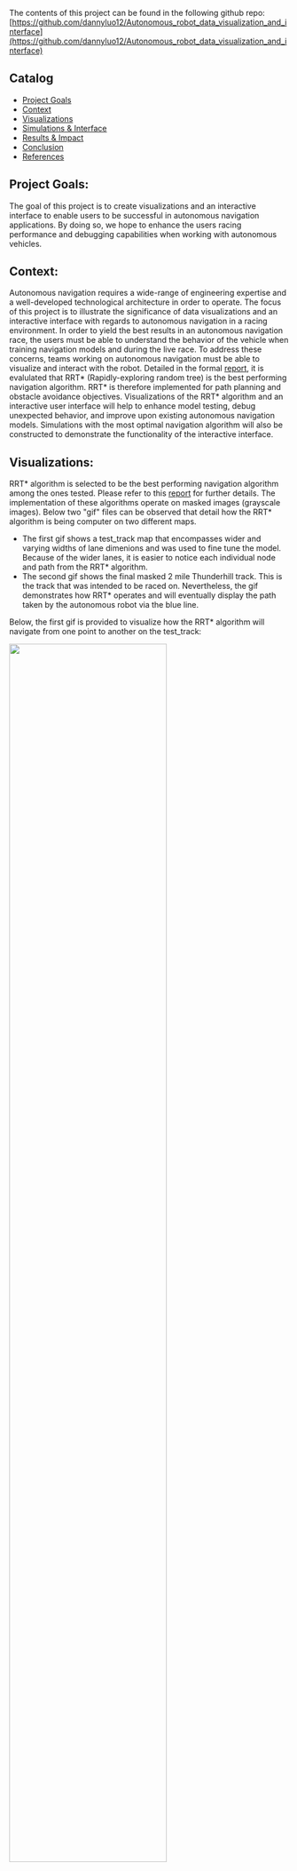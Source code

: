 The contents of this project can be found in the following github repo: <br/>
[https://github.com/dannyluo12/Autonomous_robot_data_visualization_and_interface](https://github.com/dannyluo12/Autonomous_robot_data_visualization_and_interface)


## Catalog
* [Project Goals](#goal)
* [Context](#Context)
* [Visualizations](#Visualizations)
* [Simulations & Interface](#Interface)
* [Results & Impact](#Results)
* [Conclusion](#Conclusion)
* [References](#References)

## <a name = "goal" />Project Goals:
The goal of this project is to create visualizations and an interactive interface to enable users to be successful in autonomous navigation applications. By doing so, we hope to enhance the users racing performance and debugging capabilities when working with autonomous vehicles. 


## <a name = "Context" />Context:
Autonomous navigation requires a wide-range of engineering expertise and a well-developed technological architecture in order to operate. The focus of this project is to illustrate the significance of data visualizations and an interactive interface with regards to autonomous navigation in a racing environment. In order to yield the best results in an autonomous navigation race, the users must be able to understand the behavior of the vehicle when training navigation models and during the live race. To address these concerns, teams working on autonomous navigation must be able to visualize and interact with the robot. Detailed in the formal [report](https://github.com/dannyluo12/Autonomous_robot_data_visualization_and_interface/blob/main/references/Data_Visualizations_and_Interface_For_Autonomous_Robots_Report_Final.pdf), it is evalulated that RRT* (Rapidly-exploring random tree) is the best performing navigation algorithm. RRT* is therefore implemented for path planning and obstacle avoidance objectives. Visualizations of the RRT* algorithm and an interactive user interface will help to enhance model testing, debug unexpected behavior, and improve upon existing autonomous navigation models. Simulations with the most optimal navigation algorithm will also be constructed to demonstrate the functionality of the interactive interface. 


## <a name = "Visualizations" />Visualizations:
RRT* algorithm is selected to be the best performing navigation algorithm among the ones tested. Please refer to this [report](https://github.com/dannyluo12/Autonomous_robot_data_visualization_and_interface/blob/main/references/Data_Visualizations_and_Interface_For_Autonomous_Robots_Report_Final.pdf) for further details. The implementation of these algorithms operate on masked images (grayscale images). Below two "gif" files can be observed that detail how the RRT* algorithm is being computer on two different maps. 
* The first gif shows a test_track map that encompasses wider and varying widths of lane dimenions and was used to fine tune the model. Because of the wider lanes, it is easier to notice each individual node and path from the RRT* algorithm. 
* The second gif shows the final masked 2 mile Thunderhill track. This is the track that was intended to be raced on. Nevertheless, the gif demonstrates how RRT* operates and will eventually display the path taken by the autonomous robot via the blue line.

Below, the first gif is provided to visualize how the RRT* algorithm will navigate from one point to another on the test_track:
<div class="row">
  <div class="column">
    <img src="images/A_star_test_track.gif" style="width:75%; height=75%">
  </div>
</div>
<br/>

Below, the second gif is provided to visualize how the RRT* algorithm will navigate from one point to another on the Thunderhill track:
<div class="row">
  <div class="column">
    <img src="images/rrt_star_thunderhill_cropped_gif.gif" style="width:75%; height=75%">
  </div>
</div>


## <a name = "Interface" />Simulations & Interface:
Below, a demonstration video of the interface is displayed. The top left box displays live navigation sensors such as vehicle's speed, battery status, IMU, and orientation for the user to view. The top right boxes display the visualization of the RRT* algorithm that shows the most efficient navigation path for the vehicle along with a real-time image that the vehicle's depth camera is displaying. In the "Navigate Robot" section, if the user inputs destination coordinates inside the interface, it will autonomously navigate the vehicle with the RRT* algorithm. The "RosBridge Subscribe" section displays the ROS topics that the interface is currently subscribed to. The "Robot Position" section displays real-time text data of the vehicle's current x, y, z positions on the simulated racetrack. <br />

<iframe width="952" height="536" src="https://www.youtube.com/embed/nUsRP3SFIew" frameborder="0" allow="accelerometer; autoplay; clipboard-write; encrypted-media; gyroscope; picture-in-picture" allowfullscreen></iframe>


## <a name = "Results" />Results & Impact: 
In this project, our group successfuly integrated a racing track simulation using the Gazebo Simulator that mirrors a real-life track. By using the depth camera and lidar navigation sensors, we were able to implement two path planning and obstacle avoidance algorithms in A* and RRT* inside the simulated track. The performance of these algorithms were tested based on different metrics, and these algorithms were also able to visualize their performance on real-life racing track images. We also implemented an interactive interface that will allow the user to control the vehicle and view significant sensory information obtained from the vehicle during autonomous navigation while also allowing the user to move the vehicle from its initial position to the final desination with a press of a button. This was achieved by displaying different real-time sensory data and creating a platform for the user to monitor the path planning algorithm. The significant impact of the visualizations and interactive interface is that they serve as tools to help users improve model testing, debugging unexpected behavior, and build upon existing autonomous navigation models.

## <a name = "Conclusion" />Conclusion:
Our goal for this project was to create visualizations and an interactive interface that serves the users in enhancing model testing, debugging unexpected behavior, and providing a tool to build upon exisitng navigation models. The results were highlighted, but for more details, please visit this [repository](https://github.com/dannyluo12/Autonomous_robot_data_visualization_and_interface) to learn more and run the project.  <br/>

Future improvements to the interactive interface currently include optimizing visualizations to be more clear, subscribe to more nodes to receive more input data, and test potential latency with larger datasets or streams of data. Currently, several plots and tools on the interactive interface contain data that is self generated on a small scale, often referred to as ‘dummy data’. Future ambitions include implementing the interface with more advanced datasets and streams of live input data.


## <a name = "References" />References:
* [Gazebo Simulator] <br/>
* [TurtleBot Robots] <br/>
* [UCSD Racing Track] <br/>
* [G-Mapping] <br/>
* [RViz] <br/>
* [Python] <br/>
* [CV2] <br/>
* [Rosbridge] <br/>
* [HTML] <br/>
* [Javascript] <br/>
* [Thunderhill Racing Track] <br/>
* [F1 Tenth Racing Track] <br/>
* [Web Video Server] <br/>
* [Adaptive Monte Carlo Localization (AMCL)] <br/>
* [A. A. Zhilenkov and I. R. Epifantsev. "Problems of a trajectory planning in autonomous navigation systems based on technical vision and AI." 2018] <br/>
* [Motion Planning for Urban Driving using RRT] <br/>
* [D. Ma and N. Zhou. “Web-Based Robot Control and Monitoring.” 2019]  <br/>
* [Calisi, Daniele and Nardi, Daniele. “Performance   evaluation of pure-motion tasks for mobile robots with respect to world models.” 2009] <br/>

[Gazebo Simulator]: http://gazebosim.org/tutorials?tut=ros_overview
[TurtleBot Robots]:http://wiki.ros.org/Robots/TurtleBot
[UCSD Racing Track]: http://github.com/garrettgibo/ucsd_f1tenth_simulator
[G-Mapping]: http://wiki.ros.org/gmapping
[RViz]: http://wiki.ros.org/rviz
[Python]: https://www.python.org/
[CV2]: https://pypi.org/project/opencv-python/
[Rosbridge]: http://wiki.ros.org/rosbridge_suite
[HTML]: https://html.spec.whatwg.org/
[Javascript]: https://www.javascript.com/
[Thunderhill Racing Track]: http://selfracingcars.com/
[F1 Tenth Racing Track]: https://f1tenth.org/
[Web Video Server]: http://wiki.ros.org/web_video_server
[Adaptive Monte Carlo Localization (AMCL)]: http://wiki.ros.org/amcl
[A. A. Zhilenkov and I. R. Epifantsev. "Problems of a trajectory planning in autonomous navigation systems based on technical vision and AI." 2018]: https://ieeexplore.ieee.org/abstract/document/8317265
[Motion Planning for Urban Driving using RRT]: http://acl.mit.edu/papers/KuwataIROS08.pdf
[D. Ma and N. Zhou. “Web-Based Robot Control and Monitoring.” 2019]: http://www.cs.binghamton.edu/~szhang/teaching/18spring/reports/Luo-Ma-Zhou.pdf
[Calisi, Daniele and Nardi, Daniele. “Performance   evaluation of pure-motion tasks for mobile robots with respect to world models.” 2009]: https://www.researchgate.net/publication/200744624_Performance_evaluation_of_pure-motion_tasks_for_mobile_robots_with_respect_to_world_models
